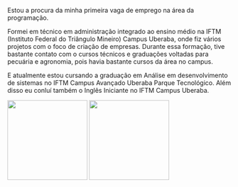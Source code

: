 Estou a procura da minha primeira vaga de emprego na área da programação.

Formei em técnico em administração integrado ao ensino médio na IFTM (Instituto Federal do Triângulo Mineiro) Campus Uberaba, onde fiz vários projetos com o foco de criação de empresas. Durante essa formação, tive bastante contato com o cursos técnicos e graduações voltadas para pecuária e agronomia, pois havia bastante cursos da área no campus.

E atualmente estou cursando a graduação em Análise em desenvolvimento de sistemas no IFTM Campus Avançado Uberaba Parque Tecnológico. Além disso eu conluí também o Inglês Iniciante no IFTM Campus Uberaba.

<div>
  <img height="180em" src="https://github-readme-stats.vercel.app/api?username=Diogogc1&show_icons=true&theme=dracula&include_all_commits=true&count_private=true"/>
  <img height="180em" src="https://github-readme-stats.vercel.app/api/top-langs/?username=Diogogc1&layout=compact&langs_count=7&theme=dracula"/>
</div>
